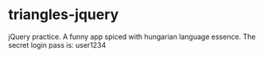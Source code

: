 # triangles-jquery
jQuery practice.
A funny app spiced with hungarian language essence.
The secret login pass is: user1234
